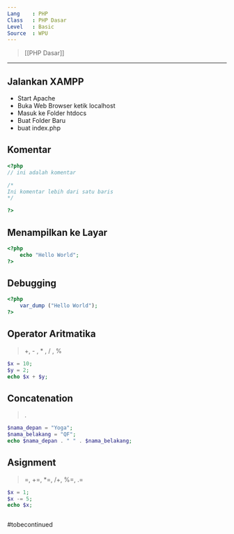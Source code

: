 ```yaml
---
Lang    : PHP
Class   : PHP Dasar
Level   : Basic
Source  : WPU
---
```

> [[PHP Dasar]]

---
## Jalankan XAMPP
- Start Apache
- Buka Web Browser ketik localhost
- Masuk ke Folder htdocs
- Buat Folder Baru
- buat index.php

## Komentar
```PHP
<?php
// ini adalah komentar

/*
Ini komentar lebih dari satu baris
*/

?>
```

## Menampilkan ke Layar
```PHP
<?php
	echo "Hello World";
?>
```

## Debugging
```PHP
<?php
	var_dump ("Hello World");
?>
```

## Operator Aritmatika
> +, - , * , / , %

```PHP
$x = 10;
$y = 2;
echo $x + $y;
```

## Concatenation
> .

```PHP
$nama_depan = "Yoga";
$nama_belakang = "QF";
echo $nama_depan . " " . $nama_belakang;
```

## Asignment
> =, +=, *=, /+, %=, .=

```PHP
$x = 1;
$x -= 5;
echo $x;
```

```PHP

```


#tobecontinued
